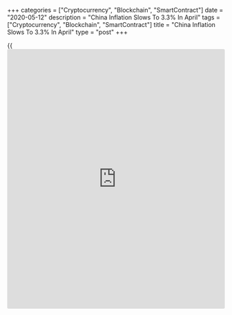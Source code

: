 +++
categories = ["Cryptocurrency", "Blockchain", "SmartContract"]
date = "2020-05-12"
description = "China Inflation Slows To 3.3% In April"
tags = ["Cryptocurrency", "Blockchain", "SmartContract"]
title = "China Inflation Slows To 3.3% In April"
type = "post"
+++

{{<iframe id="large-banner" src="https://www.bounty.group/#slide=25.0" width="100%" height="600" scrolling="no" style="border: 0px solid rgb(216, 221, 230); border-radius: 3px;">}}

Consumer prices in China were up 3.3 percent on year in April, the
National Bureau of Statistics said on Tuesday.

That was beneath expectations for an annual increase of 3.7 percent and
down from 4.3 percent in March.

On a monthly basis, consumer prices sank 0.9 percent - again missing
forecasts for a decline of 0.5 percent after sliding 1.2 percent in the
previous month.

The stats bureau also reported that producer prices tumbled 3.1 percent
on year - well shy of expectations for a drop of 2.6 percent and down
sharply from the 1.5 percent decline a month earlier.

For comments and feedback [contact](https://www.playgroundfx.com/contact/): editorial@rtt[news](https://www.letsplayfx.com/blog/forex-news-website/).com

[Economic News][1]

 **What parts of the world are seeing the best (and worst) economic
performances lately? Click[here][2] to check out our [Econ Scorecard][2]
and find out! See up-to-the-moment [ranking](https://www.playgroundfx.com/blog/crypto-exchange-ranking/)s for the best and worst
performers in [GDP][3], [unemployment rate][4], [inflation][5] and much
more.**

   1. www.rtt[news](https://www.letsplayfx.com/blog/forex-news-website/).com/Content/EconomicNews.aspx
   2. www.rtt[news](https://www.letsplayfx.com/blog/forex-news-website/).com/economic-scorecard/world-rank/unemployment-rate/highest-performance.aspx
   3. www.rtt[news](https://www.letsplayfx.com/blog/forex-news-website/).com/economic-scorecard/world-rank/GDP/highest-performance.aspx
   4. www.rtt[news](https://www.letsplayfx.com/blog/forex-news-website/).com/economic-scorecard/world-rank/unemployment-rate/lowest-performance.aspx
   5. www.rtt[news](https://www.letsplayfx.com/blog/forex-news-website/).com/economic-scorecard/world-rank/CPI/highest-performance.aspx